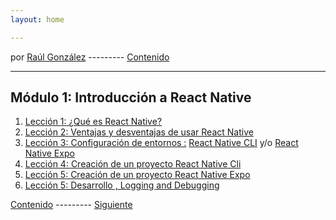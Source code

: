 ```yaml
---
layout: home

---
```

por [Raúl González](https://twitter.com/soyraulgonzalez)  ---------   [Contenido](/contenido.html)

---
## Módulo 1: Introducción a React Native

1. [Lección 1: ¿Qué es React Native?](./Comenzando.html)
2. [Lección 2: Ventajas y desventajas de usar React Native](./ventajas.html)
3. [Lección 3: Configuración de entornos :](./Setup.html) [React Native CLI](./Setup-CLI.html) y/o [React Native Expo](./Setup-Expo.html)
4. [Lección 4: Creación de un proyecto React Native Cli](./Setup.html)
5. [Lección 5: Creación de un proyecto React Native Expo](./Setup.html)
6. [Lección 5: Desarrollo , Logging and Debugging](./Desarrollo.html)


 

 [Contenido](/contenido.html)  ---------   [Siguiente](/modulo-dos.html)
